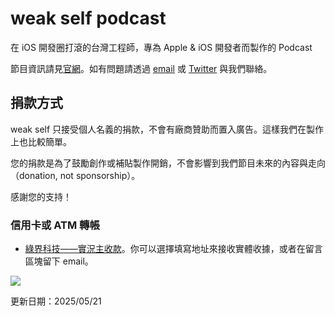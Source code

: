 # weak self podcast
在 iOS 開發圈打滾的台灣工程師，專為 Apple & iOS 開發者而製作的 Podcast

節目資訊請見[官網](https://weakself.dev)。如有問題請透過 [email](mailto:weakself.dev@gmail.com) 或 [Twitter](https://twitter.com/weak_self) 與我們聯絡。

## 捐款方式

weak self 只接受個人名義的捐款，不會有廠商贊助而置入廣告。這樣我們在製作上也比較簡單。

您的捐款是為了鼓勵創作或補貼製作開銷，不會影響到我們節目未來的內容與走向（donation, not sponsorship）。

感謝您的支持！

### 信用卡或 ATM 轉帳
- [綠界科技——實況主收款](https://payment.ecpay.com.tw/Broadcaster/Donate/2C95BE36BA070B6386EE124045827879)。你可以選擇填寫地址來接收實體收據，或者在留言區塊留下 email。

<a href="https://payment.ecpay.com.tw/Broadcaster/Donate/2C95BE36BA070B6386EE124045827879"><img src="https://payment.ecpay.com.tw/Upload/QRCode/201909/QRCode_54bcf584-41a2-48fc-8fd7-b12bef228e41.png" /></a> 

更新日期：2025/05/21
